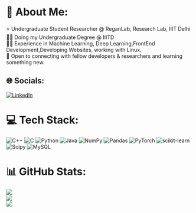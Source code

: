 # 💫 About Me:
⭐ Undergraduate Student Researcher @ ReganLab, Research Lab, IIIT Delhi<br>👨‍🎓 Doing my Undergraduate Degree @ IIITD<br>👨‍💻 Experience in Machine Learning, Deep Learning,FrontEnd Development,Developing Websites, working with Linux.<br>🤝 Open to connecting with fellow developers & researchers and learning something new.


## 🌐 Socials:
[![LinkedIn](https://img.shields.io/badge/LinkedIn-%230077B5.svg?logo=linkedin&logoColor=white)](https://linkedin.com/in/rajat-jaiswal-105a70239) 

# 💻 Tech Stack:
![C++](https://img.shields.io/badge/c++-%2300599C.svg?style=flat-square&logo=c%2B%2B&logoColor=white) ![C](https://img.shields.io/badge/c-%2300599C.svg?style=flat-square&logo=c&logoColor=white) ![Python](https://img.shields.io/badge/python-3670A0?style=flat-square&logo=python&logoColor=ffdd54) ![Java](https://img.shields.io/badge/java-%23ED8B00.svg?style=flat-square&logo=openjdk&logoColor=white) ![NumPy](https://img.shields.io/badge/numpy-%23013243.svg?style=flat-square&logo=numpy&logoColor=white) ![Pandas](https://img.shields.io/badge/pandas-%23150458.svg?style=flat-square&logo=pandas&logoColor=white) ![PyTorch](https://img.shields.io/badge/PyTorch-%23EE4C2C.svg?style=flat-square&logo=PyTorch&logoColor=white) ![scikit-learn](https://img.shields.io/badge/scikit--learn-%23F7931E.svg?style=flat-square&logo=scikit-learn&logoColor=white) ![Scipy](https://img.shields.io/badge/SciPy-%230C55A5.svg?style=flat-square&logo=scipy&logoColor=%white) ![MySQL](https://img.shields.io/badge/mysql-%2300000f.svg?style=flat-square&logo=mysql&logoColor=white)
# 📊 GitHub Stats:
![](https://github-readme-stats.vercel.app/api?username=rajat184&theme=tokyonight&hide_border=false&include_all_commits=false&count_private=false)<br/>
![](https://github-readme-streak-stats.herokuapp.com/?user=rajat184&theme=tokyonight&hide_border=false)<br/>
![](https://github-readme-stats.vercel.app/api/top-langs/?username=rajat184&theme=tokyonight&hide_border=false&include_all_commits=true&count_private=false&layout=compact)








<!-- Proudly created with GPRM ( https://gprm.itsvg.in ) -->

